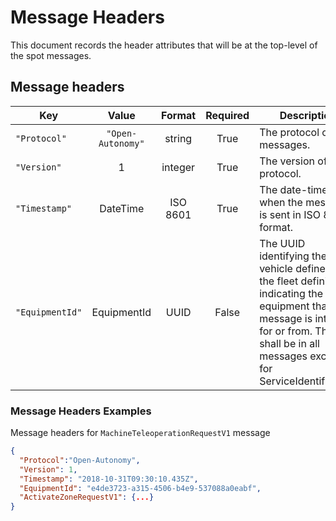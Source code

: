 # Message Headers

This document records the header attributes that will be at the top-level of the spot messages.

## Message headers
| Key | Value | Format | Required | Description |
| --- |:---:|:---:|:---:| --- |
| `"Protocol"` | `"Open-Autonomy"` | string | True | The protocol of the messages. |
| `"Version"` | 1 | integer | True | The version of the protocol. |
| `"Timestamp"` | DateTime | ISO 8601 | True | The date-time of when the message is sent in ISO 8601 format. |
| `"EquipmentId"` | EquipmentId | UUID | False | The UUID identifying the vehicle defined in the fleet definition, indicating the equipment that the message is intended for or from. This shall be in all messages except for ServiceIdentification |

### Message Headers Examples
Message headers for `MachineTeleoperationRequestV1` message
```JSON
{
  "Protocol":"Open-Autonomy",
  "Version": 1,
  "Timestamp": "2018-10-31T09:30:10.435Z",
  "EquipmentId": "e4de3723-a315-4506-b4e9-537088a0eabf",
  "ActivateZoneRequestV1": {...}
}
```